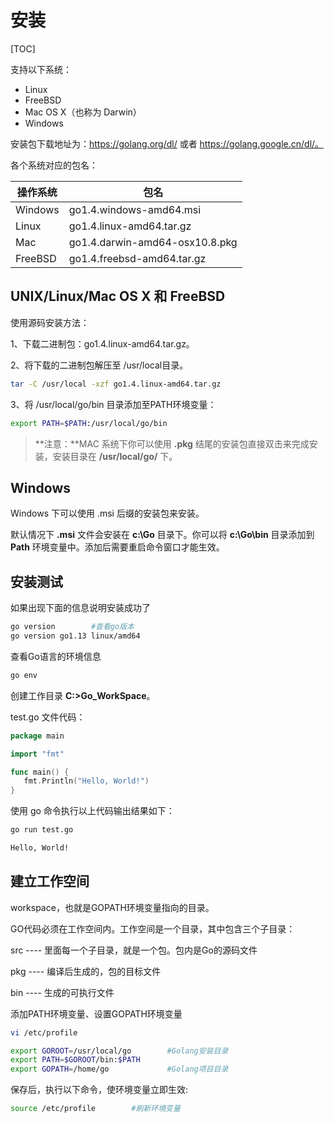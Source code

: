 # 安装

[TOC]

支持以下系统：

- Linux
- FreeBSD
- Mac OS X（也称为 Darwin）
- Windows

安装包下载地址为：https://golang.org/dl/ 或者 https://golang.google.cn/dl/。

各个系统对应的包名：

| 操作系统 | 包名                           |
| -------- | ------------------------------ |
| Windows  | go1.4.windows-amd64.msi        |
| Linux    | go1.4.linux-amd64.tar.gz       |
| Mac      | go1.4.darwin-amd64-osx10.8.pkg |
| FreeBSD  | go1.4.freebsd-amd64.tar.gz     |

## UNIX/Linux/Mac OS X 和 FreeBSD

使用源码安装方法：

1、下载二进制包：go1.4.linux-amd64.tar.gz。

2、将下载的二进制包解压至 /usr/local目录。

```bash
tar -C /usr/local -xzf go1.4.linux-amd64.tar.gz
```

3、将 /usr/local/go/bin  目录添加至PATH环境变量：

```bash
export PATH=$PATH:/usr/local/go/bin
```

> **注意：**MAC 系统下你可以使用 **.pkg** 结尾的安装包直接双击来完成安装，安装目录在 **/usr/local/go/** 下。

## Windows

Windows 下可以使用 .msi 后缀的安装包来安装。

默认情况下 **.msi** 文件会安装在 **c:\Go** 目录下。你可以将 **c:\Go\bin** 目录添加到 **Path** 环境变量中。添加后需要重启命令窗口才能生效。

## 安装测试

如果出现下面的信息说明安装成功了

```bash
go version        #查看go版本
go version go1.13 linux/amd64
```

查看Go语言的环境信息

```bash
go env
```

创建工作目录  **C:\>Go_WorkSpace**。

test.go 文件代码：

```go
package main

import "fmt"

func main() {
   fmt.Println("Hello, World!")
}
```

使用 go 命令执行以上代码输出结果如下：

```bash
go run test.go

Hello, World!
```

## 建立工作空间

workspace，也就是GOPATH环境变量指向的目录。

GO代码必须在工作空间内。工作空间是一个目录，其中包含三个子目录：

src ---- 里面每一个子目录，就是一个包。包内是Go的源码文件

pkg ---- 编译后生成的，包的目标文件

bin ---- 生成的可执行文件

添加PATH环境变量、设置GOPATH环境变量

```bash
vi /etc/profile

export GOROOT=/usr/local/go        #Golang安装目录
export PATH=$GOROOT/bin:$PATH
export GOPATH=/home/go             #Golang项目目录
```

保存后，执行以下命令，使环境变量立即生效:

```bash
source /etc/profile        #刷新环境变量
```
